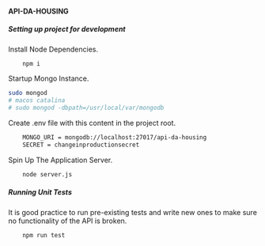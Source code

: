 #### API-DA-HOUSING 


##### Setting up project for development
Install Node Dependencies.
```sh 
    npm i 
```
Startup Mongo Instance.
```sh
sudo mongod
# macos catalina
# sudo mongod -dbpath=/usr/local/var/mongodb
```
Create .env file with this content in the project root. 
```sh 
    MONGO_URI = mongodb://localhost:27017/api-da-housing
    SECRET = changeinproductionsecret
```
Spin Up The Application Server.
```sh
    node server.js 
```

##### Running Unit Tests
It is good practice to run pre-existing tests 
and write new ones to make sure no functionality of the API 
is broken. 
```sh 
    npm run test
```
